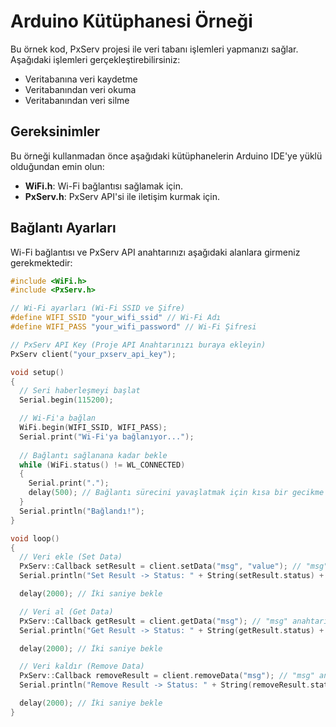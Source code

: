 # Arduino Kütüphanesi Örneği

Bu örnek kod, PxServ projesi ile veri tabanı işlemleri yapmanızı sağlar. Aşağıdaki işlemleri gerçekleştirebilirsiniz:

- Veritabanına veri kaydetme
- Veritabanından veri okuma
- Veritabanından veri silme

## Gereksinimler

Bu örneği kullanmadan önce aşağıdaki kütüphanelerin Arduino IDE'ye yüklü olduğundan emin olun:

- **WiFi.h**: Wi-Fi bağlantısı sağlamak için.
- **PxServ.h**: PxServ API'si ile iletişim kurmak için.

## Bağlantı Ayarları

Wi-Fi bağlantısı ve PxServ API anahtarınızı aşağıdaki alanlara girmeniz gerekmektedir:

```cpp
#include <WiFi.h>
#include <PxServ.h>

// Wi-Fi ayarları (Wi-Fi SSID ve Şifre)
#define WIFI_SSID "your_wifi_ssid" // Wi-Fi Adı
#define WIFI_PASS "your_wifi_password" // Wi-Fi Şifresi

// PxServ API Key (Proje API Anahtarınızı buraya ekleyin)
PxServ client("your_pxserv_api_key");

void setup()
{
  // Seri haberleşmeyi başlat
  Serial.begin(115200);

  // Wi-Fi'a bağlan
  WiFi.begin(WIFI_SSID, WIFI_PASS);
  Serial.print("Wi-Fi'ya bağlanıyor...");
  
  // Bağlantı sağlanana kadar bekle
  while (WiFi.status() != WL_CONNECTED)
  {
    Serial.print(".");
    delay(500); // Bağlantı sürecini yavaşlatmak için kısa bir gecikme eklenebilir
  }
  Serial.println("Bağlandı!");
}

void loop()
{
  // Veri ekle (Set Data)
  PxServ::Callback setResult = client.setData("msg", "value"); // "msg" anahtarına "value" değerini ekle
  Serial.println("Set Result -> Status: " + String(setResult.status) + " | Message: " + String(setResult.message) + " | Data: " + String(setResult.data));

  delay(2000); // İki saniye bekle

  // Veri al (Get Data)
  PxServ::Callback getResult = client.getData("msg"); // "msg" anahtarı için değeri getir
  Serial.println("Get Result -> Status: " + String(getResult.status) + " | Message: " + String(getResult.message) + " | Data: " + String(getResult.data));

  delay(2000); // İki saniye bekle

  // Veri kaldır (Remove Data)
  PxServ::Callback removeResult = client.removeData("msg"); // "msg" anahtarını kaldır
  Serial.println("Remove Result -> Status: " + String(removeResult.status) + " | Message: " + String(removeResult.message) + " | Data: " + String(removeResult.data));

  delay(2000); // İki saniye bekle
}

```
